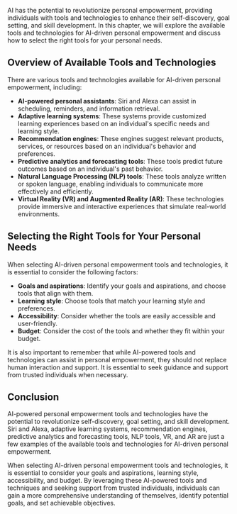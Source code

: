 
AI has the potential to revolutionize personal empowerment, providing individuals with tools and technologies to enhance their self-discovery, goal setting, and skill development. In this chapter, we will explore the available tools and technologies for AI-driven personal empowerment and discuss how to select the right tools for your personal needs.

Overview of Available Tools and Technologies
--------------------------------------------

There are various tools and technologies available for AI-driven personal empowerment, including:

* **AI-powered personal assistants**: Siri and Alexa can assist in scheduling, reminders, and information retrieval.
* **Adaptive learning systems**: These systems provide customized learning experiences based on an individual's specific needs and learning style.
* **Recommendation engines**: These engines suggest relevant products, services, or resources based on an individual's behavior and preferences.
* **Predictive analytics and forecasting tools**: These tools predict future outcomes based on an individual's past behavior.
* **Natural Language Processing (NLP) tools**: These tools analyze written or spoken language, enabling individuals to communicate more effectively and efficiently.
* **Virtual Reality (VR) and Augmented Reality (AR)**: These technologies provide immersive and interactive experiences that simulate real-world environments.

Selecting the Right Tools for Your Personal Needs
-------------------------------------------------

When selecting AI-driven personal empowerment tools and technologies, it is essential to consider the following factors:

* **Goals and aspirations**: Identify your goals and aspirations, and choose tools that align with them.
* **Learning style**: Choose tools that match your learning style and preferences.
* **Accessibility**: Consider whether the tools are easily accessible and user-friendly.
* **Budget**: Consider the cost of the tools and whether they fit within your budget.

It is also important to remember that while AI-powered tools and technologies can assist in personal empowerment, they should not replace human interaction and support. It is essential to seek guidance and support from trusted individuals when necessary.

Conclusion
----------

AI-powered personal empowerment tools and technologies have the potential to revolutionize self-discovery, goal setting, and skill development. Siri and Alexa, adaptive learning systems, recommendation engines, predictive analytics and forecasting tools, NLP tools, VR, and AR are just a few examples of the available tools and technologies for AI-driven personal empowerment.

When selecting AI-driven personal empowerment tools and technologies, it is essential to consider your goals and aspirations, learning style, accessibility, and budget. By leveraging these AI-powered tools and techniques and seeking support from trusted individuals, individuals can gain a more comprehensive understanding of themselves, identify potential goals, and set achievable objectives.
